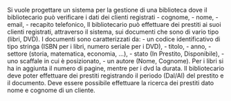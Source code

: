 Si vuole progettare un sistema per la gestione di una biblioteca dove il bibliotecario può verificare i dati dei clienti registrati
        - cognome,
        - nome,
        - email,
        - recapito telefonico,
Il bibliotecario può effettuare dei prestiti ai suoi clienti registrati, attraverso il sistema, sui documenti che sono di vario tipo (libri, DVD).
I documenti sono caratterizzati da:
        - un codice identificativo di tipo stringa (ISBN per i libri, numero seriale per i DVD),
        - titolo,
        - anno,
        - settore (storia, matematica, economia, …),
        - stato (In Prestito, Disponibile),
        - uno scaffale in cui è posizionato,
        - un autore (Nome, Cognome).
Per i libri si ha in aggiunta il numero di pagine, mentre per i dvd la durata.
Il bibliotecario deve poter effettuare dei prestiti registrando il periodo (Dal/Al) del prestito e il documento.
Deve essere possibile effettuare la ricerca dei prestiti dato nome e cognome di un cliente.
